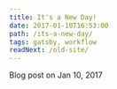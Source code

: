 ```yaml
---
title: It's a New Day!
date: 2017-01-10T16:53:00
path: /its-a-new-day/
tags: gatsby, workflow
readNext: /old-site/
---
```

Blog post on Jan 10, 2017